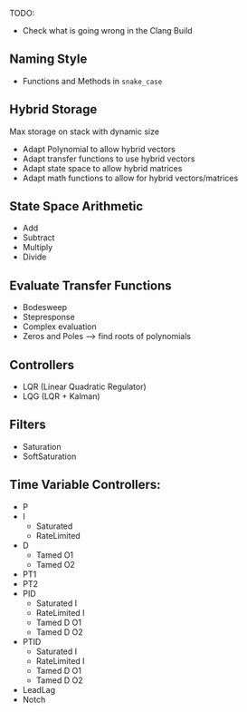 
TODO:
- Check what is going wrong in the Clang Build

Naming Style
------------
- Functions and Methods in `snake_case`

Hybrid Storage
--------------
Max storage on stack with dynamic size
- Adapt Polynomial to allow hybrid vectors
- Adapt transfer functions to use hybrid vectors
- Adapt state space to allow hybrid matrices
- Adapt math functions to allow for hybrid vectors/matrices

State Space Arithmetic
----------------------
- Add
- Subtract
- Multiply
- Divide

Evaluate Transfer Functions
---------------------------
- Bodesweep
- Stepresponse
- Complex evaluation
- Zeros and Poles --> find roots of polynomials

Controllers
-----------
- LQR (Linear Quadratic Regulator)
- LQG (LQR + Kalman)

Filters
-------
- Saturation
- SoftSaturation

Time Variable Controllers:
--------------------------
- P
- I 
  - Saturated
  - RateLimited
- D
  - Tamed O1
  - Tamed O2
- PT1
- PT2
- PID
  - Saturated I
  - RateLimited I
  - Tamed D O1
  - Tamed D O2
- PTID
  - Saturated I
  - RateLimited I
  - Tamed D O1
  - Tamed D O2
- LeadLag
- Notch